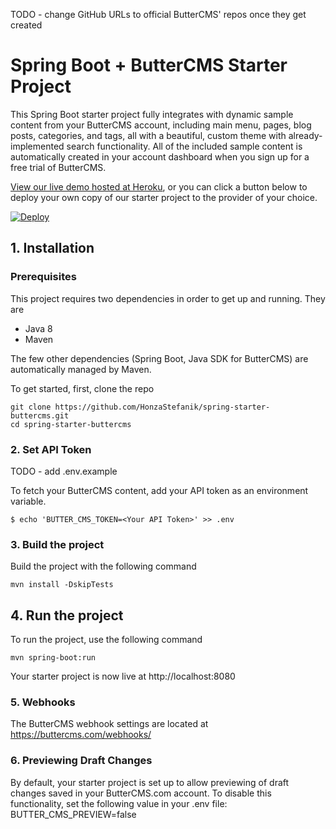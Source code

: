 TODO - change GitHub URLs to official ButterCMS' repos once they get created

# Spring Boot +  ButterCMS Starter Project

This Spring Boot starter project fully integrates with dynamic sample content from your ButterCMS account, 
including main menu, pages, blog posts, categories, and tags, all with a beautiful, custom theme with already-implemented search functionality.
All of the included sample content is automatically created in your account dashboard when you sign up for a free trial of ButterCMS.


[View our live demo hosted at Heroku](https://spring-starter-buttercms.herokuapp.com/), or you can click a button below
to deploy your own copy of our starter project to the provider of your  choice.

[![Deploy](https://www.herokucdn.com/deploy/button.svg)](https://heroku.com/deploy?template=https://github.com/HonzaStefanik/spring-starter-buttercms.git)


## 1. Installation

### Prerequisites

This project requires two dependencies in order to get  up and running. They are

* Java 8
* Maven

The few other dependencies (Spring Boot, Java SDK for ButterCMS) are automatically managed by Maven.

To get started, first, clone the repo

```
git clone https://github.com/HonzaStefanik/spring-starter-buttercms.git
cd spring-starter-buttercms
```

### 2. Set API Token

TODO - add .env.example

To fetch your ButterCMS content, add your API token as an environment variable.

`$ echo 'BUTTER_CMS_TOKEN=<Your API Token>' >> .env`

### 3. Build the project

Build the project with the following command

`mvn install -DskipTests`

## 4. Run the project

To run the project, use the following command

`mvn spring-boot:run`

Your starter project is now live at http://localhost:8080

### 5. Webhooks

The ButterCMS webhook settings are located at https://buttercms.com/webhooks/

### 6. Previewing Draft Changes

By default, your starter project is set up to allow previewing of draft changes saved in your ButterCMS.com account.
To disable this functionality, set the following value in your .env file: BUTTER_CMS_PREVIEW=false